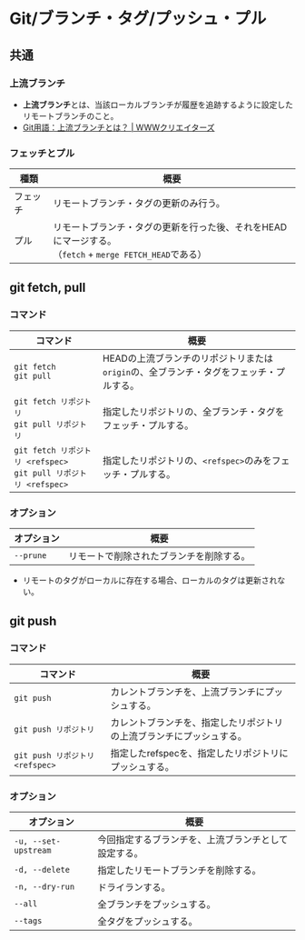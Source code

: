 # Git/ブランチ・タグ/プッシュ・プル

## 共通

### 上流ブランチ

- **上流ブランチ**とは、当該ローカルブランチが履歴を追跡するように設定したリモートブランチのこと。
- [Git用語：上流ブランチとは？ | WWWクリエイターズ](https://www-creators.com/archives/4931)

### フェッチとプル

| 種類     | 概要                                                         |
| -------- | ------------------------------------------------------------ |
| フェッチ | リモートブランチ・タグの更新のみ行う。                       |
| プル     | リモートブランチ・タグの更新を行った後、それをHEADにマージする。<br />（`fetch` + `merge FETCH_HEAD`である） |

## git fetch, pull

### コマンド

| コマンド                                                     | 概要                                                         |
| ------------------------------------------------------------ | ------------------------------------------------------------ |
| `git fetch`<br />`git pull`                                  | HEADの上流ブランチのリポジトリまたは`origin`の、全ブランチ・タグをフェッチ・プルする。 |
| `git fetch リポジトリ`<br />`git pull リポジトリ`            | 指定したリポジトリの、全ブランチ・タグをフェッチ・プルする。 |
| `git fetch リポジトリ <refspec>`<br />`git pull リポジトリ <refspec>` | 指定したリポジトリの、`<refspec>`のみをフェッチ・プルする。  |

### オプション

| オプション | 概要                                     |
| ---------- | ---------------------------------------- |
| `--prune`  | リモートで削除されたブランチを削除する。 |

- リモートのタグがローカルに存在する場合、ローカルのタグは更新されない。

## git push

### コマンド

| コマンド                        | 概要                                                         |
| ------------------------------- | ------------------------------------------------------------ |
| `git push`                      | カレントブランチを、上流ブランチにプッシュする。             |
| `git push リポジトリ`           | カレントブランチを、指定したリポジトリの上流ブランチにプッシュする。 |
| `git push リポジトリ <refspec>` | 指定したrefspecを、指定したリポジトリにプッシュする。        |

### オプション

| オプション           | 概要                                                 |
| -------------------- | ---------------------------------------------------- |
| `-u, --set-upstream` | 今回指定するブランチを、上流ブランチとして設定する。 |
| `-d, --delete`       | 指定したリモートブランチを削除する。                 |
| `-n, --dry-run`      | ドライランする。                                     |
| `--all`              | 全ブランチをプッシュする。                           |
| `--tags`             | 全タグをプッシュする。                               |
